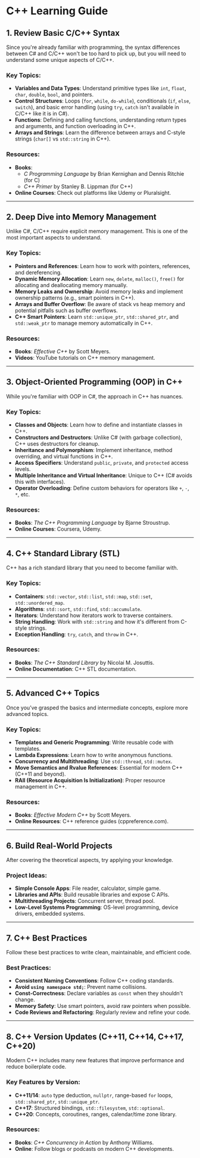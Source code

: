 # C++ Learning Guide

## 1. Review Basic C/C++ Syntax
Since you're already familiar with programming, the syntax differences between C# and C/C++ won't be too hard to pick up, but you will need to understand some unique aspects of C/C++.

### Key Topics:
- **Variables and Data Types**: Understand primitive types like `int`, `float`, `char`, `double`, `bool`, and pointers.
- **Control Structures**: Loops (`for`, `while`, `do-while`), conditionals (`if`, `else`, `switch`), and basic error handling (using `try`, `catch` isn't available in C/C++ like it is in C#).
- **Functions**: Defining and calling functions, understanding return types and arguments, and function overloading in C++.
- **Arrays and Strings**: Learn the difference between arrays and C-style strings (`char[]` vs `std::string` in C++).

### Resources:
- **Books**: 
  - *C Programming Language* by Brian Kernighan and Dennis Ritchie (for C)
  - *C++ Primer* by Stanley B. Lippman (for C++)
- **Online Courses**: Check out platforms like Udemy or Pluralsight.

---
## 2. Deep Dive into Memory Management
Unlike C#, C/C++ require explicit memory management. This is one of the most important aspects to understand.

### Key Topics:
- **Pointers and References**: Learn how to work with pointers, references, and dereferencing.
- **Dynamic Memory Allocation**: Learn `new`, `delete`, `malloc()`, `free()` for allocating and deallocating memory manually.
- **Memory Leaks and Ownership**: Avoid memory leaks and implement ownership patterns (e.g., smart pointers in C++).
- **Arrays and Buffer Overflow**: Be aware of stack vs heap memory and potential pitfalls such as buffer overflows.
- **C++ Smart Pointers**: Learn `std::unique_ptr`, `std::shared_ptr`, and `std::weak_ptr` to manage memory automatically in C++.

### Resources:
- **Books**: *Effective C++* by Scott Meyers.
- **Videos**: YouTube tutorials on C++ memory management.

---
## 3. Object-Oriented Programming (OOP) in C++
While you're familiar with OOP in C#, the approach in C++ has nuances.

### Key Topics:
- **Classes and Objects**: Learn how to define and instantiate classes in C++.
- **Constructors and Destructors**: Unlike C# (with garbage collection), C++ uses destructors for cleanup.
- **Inheritance and Polymorphism**: Implement inheritance, method overriding, and virtual functions in C++.
- **Access Specifiers**: Understand `public`, `private`, and `protected` access levels.
- **Multiple Inheritance and Virtual Inheritance**: Unique to C++ (C# avoids this with interfaces).
- **Operator Overloading**: Define custom behaviors for operators like `+`, `-`, `*`, etc.

### Resources:
- **Books**: *The C++ Programming Language* by Bjarne Stroustrup.
- **Online Courses**: Coursera, Udemy.

---
## 4. C++ Standard Library (STL)
C++ has a rich standard library that you need to become familiar with.

### Key Topics:
- **Containers**: `std::vector`, `std::list`, `std::map`, `std::set`, `std::unordered_map`.
- **Algorithms**: `std::sort`, `std::find`, `std::accumulate`.
- **Iterators**: Understand how iterators work to traverse containers.
- **String Handling**: Work with `std::string` and how it's different from C-style strings.
- **Exception Handling**: `try`, `catch`, and `throw` in C++.

### Resources:
- **Books**: *The C++ Standard Library* by Nicolai M. Josuttis.
- **Online Documentation**: C++ STL documentation.

---
## 5. Advanced C++ Topics
Once you’ve grasped the basics and intermediate concepts, explore more advanced topics.

### Key Topics:
- **Templates and Generic Programming**: Write reusable code with templates.
- **Lambda Expressions**: Learn how to write anonymous functions.
- **Concurrency and Multithreading**: Use `std::thread`, `std::mutex`.
- **Move Semantics and Rvalue References**: Essential for modern C++ (C++11 and beyond).
- **RAII (Resource Acquisition Is Initialization)**: Proper resource management in C++.

### Resources:
- **Books**: *Effective Modern C++* by Scott Meyers.
- **Online Resources**: C++ reference guides (cppreference.com).

---
## 6. Build Real-World Projects
After covering the theoretical aspects, try applying your knowledge.

### Project Ideas:
- **Simple Console Apps**: File reader, calculator, simple game.
- **Libraries and APIs**: Build reusable libraries and expose C APIs.
- **Multithreading Projects**: Concurrent server, thread pool.
- **Low-Level Systems Programming**: OS-level programming, device drivers, embedded systems.

---
## 7. C++ Best Practices
Follow these best practices to write clean, maintainable, and efficient code.

### Best Practices:
- **Consistent Naming Conventions**: Follow C++ coding standards.
- **Avoid `using namespace std;`**: Prevent name collisions.
- **Const-Correctness**: Declare variables as `const` when they shouldn't change.
- **Memory Safety**: Use smart pointers, avoid raw pointers when possible.
- **Code Reviews and Refactoring**: Regularly review and refine your code.

---
## 8. C++ Version Updates (C++11, C++14, C++17, C++20)
Modern C++ includes many new features that improve performance and reduce boilerplate code.

### Key Features by Version:
- **C++11/14**: `auto` type deduction, `nullptr`, range-based `for` loops, `std::shared_ptr`, `std::unique_ptr`.
- **C++17**: Structured bindings, `std::filesystem`, `std::optional`.
- **C++20**: Concepts, coroutines, ranges, calendar/time zone library.

### Resources:
- **Books**: *C++ Concurrency in Action* by Anthony Williams.
- **Online**: Follow blogs or podcasts on modern C++ developments.
